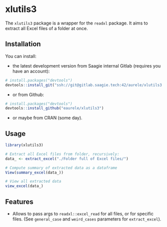 # xlutils3

The `xlutils3` package is a wrapper for the `readxl` package. It aims to extract all Excel files of a folder at once.

## Installation

You can install:

* the latest development version from Saagie internal Gitlab (requires you have an account):

```R
# install.packages("devtools")
devtools::install_git("ssh://git@gitlab.saagie.tech:42/aurele/xlutils3.git")
```

* or from Github:

```R
# install.packages("devtools")
devtools::install_github("eaurele/xlutils3")
```

* or maybe from CRAN (some day).

## Usage

```R
library(xlutils3)

# Extract all Excel files from folder, recursively:
data_ <- extract_excel("./Folder full of Excel files/")

# Compute summary of extracted data as a dataframe
View(summary_excel(data_))

# View all extracted data
view_excel(data_)
```

## Features

* Allows to pass args to `readxl::excel_read` for all files, or for specific files. (See `general_case` and `weird_cases` parameters for `extract_excel`).
